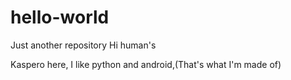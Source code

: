 # hello-world
Just another repository 
Hi human's

Kaspero here, I like python and android,(That's what I'm made of)

